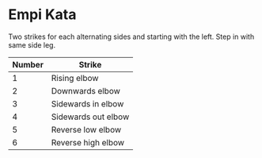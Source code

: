 # Empi Kata

Two strikes for each alternating sides and starting with the left. Step in with same side leg.

Number | Strike 
-|-
1 | Rising elbow 
2 | Downwards elbow 
3 | Sidewards in elbow 
4 | Sidewards out elbow 
5 | Reverse low elbow 
6 | Reverse high elbow 